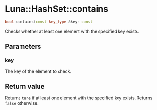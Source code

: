 # Luna::HashSet::contains

```c++
bool contains(const key_type &key) const
```

Checks whether at least one element with the specified key exists. 



## Parameters
### key
The key of the element to check. 

## Return value
Returns `ture` if at least one element with the specified key exists. Returns `false` otherwise. 

